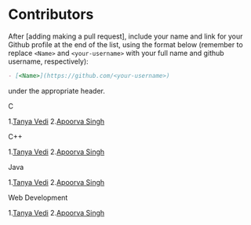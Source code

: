 # Contributors

After [adding making a pull request], include your name and link for your Github profile at the end of the list, using the format below (remember to replace `<Name>` and `<your-username>` with your full name and github username, respectively):

```markdown
- [<Name>](https://github.com/<your-username>)
```

under the appropriate header.

C

1.[Tanya Vedi](https://github.com/tanya-vedi)
2.[Apoorva Singh](https://github.com/apoorvasingh17)


C++

1.[Tanya Vedi](https://github.com/tanya-vedi)
2.[Apoorva Singh](https://github.com/apoorvasingh17)



Java

1.[Tanya Vedi](https://github.com/tanya-vedi)
2.[Apoorva Singh](https://github.com/apoorvasingh17)


Web Development 

1.[Tanya Vedi](https://github.com/tanya-vedi)
2.[Apoorva Singh](https://github.com/apoorvasingh17)
